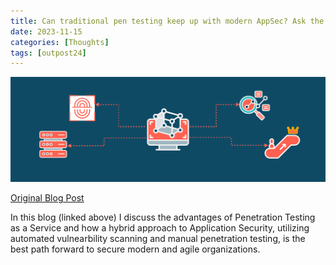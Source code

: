 ```yaml
---
title: Can traditional pen testing keep up with modern AppSec? Ask the pen tester 
date: 2023-11-15
categories: [Thoughts]
tags: [outpost24]
---
```


![Penetration Testing as a Service](../assets/wrong-appsec.webp)

[Original Blog Post](https://outpost24.com/blog/can-traditional-pen-testing-keep-up-with-modern-appsec/)

In this blog (linked above) I discuss the advantages of Penetration Testing as a Service and how a hybrid approach to Application Security, utilizing automated vulnearbility scanning and manual penetration testing, is the best path forward to secure modern and agile organizations. 
